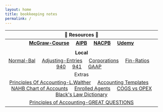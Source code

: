 ```yaml
---
layout: home
title: bookkeeping notes
permalink: /
---
```



| :honeybee: Resources :honeybee: |
|:---------:|
| [**McGraw-Course**](https://connect.mheducation.com/connect/hmStudentCourseList.do) &nbsp; &nbsp; [**AIPB**](https://aipb.org) &nbsp; &nbsp; [**NACPB**](https://www.certifiedpublicbookkeeper.org) &nbsp; &nbsp; [**Udemy**](https://www.udemy.com/)|
||
|**Local**|
|[Normal-Bal](https://mcc-us.github.io/2023-12-23-Normal-Balances.html) &nbsp; &nbsp; [Adjusting-Entries](https://mcc-us.github.io/2023-12-25-Adjusting-Entries.html) &nbsp; &nbsp; [Corporations](https://mcc-us.github.io/2023-12-26-Corporation-Types.html) &nbsp; &nbsp; [Fin-Ratios](https://mcc-us.github.io/2023-12-24-Financial-Ratios.html) &nbsp; &nbsp; [940](https://mcc-us.github.io/2024-04-24-940-futa.html) &nbsp; &nbsp; [941](https://mcc-us.github.io/2024-04-22-941-fed-quarterly-tax.html) &nbsp; &nbsp; [GAAP](https://mcc-us.github.io/2024-03-06-gaap-principles.html) &nbsp; &nbsp; |
|Extras|
|[Principles Of Accounting-L.Walther](https://www.principlesofaccounting.com/the-accounting-cycle/) &nbsp; &nbsp;  [Accounting Templates](https://www.wordstemplatespro.com/accounting-excel-templates.html) &nbsp; &nbsp;  [NAHB Chart of Accounts](https://www.nahb.org/-/media/NAHB/nahb-community/docs/member-benefits/knowledge/biztools/nahb-chart-of-accounts-2016.pdf) &nbsp; &nbsp; [Enrolled Agents](https://www.irs.gov/tax-professionals/enrolled-agents) &nbsp; &nbsp;  [COGS vs OPEX](https://www.investopedia.com/ask/answers/101314/what-are-differences-between-operating-expenses-and-cost-goods-sold-cogs.asp)<br> [Black's Law Dictionary](https://thelawdictionary.org/)|
|[Principles of Accounting-GREAT QUESTIONS](https://openstax.org/books/principles-financial-accounting/pages/4-questions)|